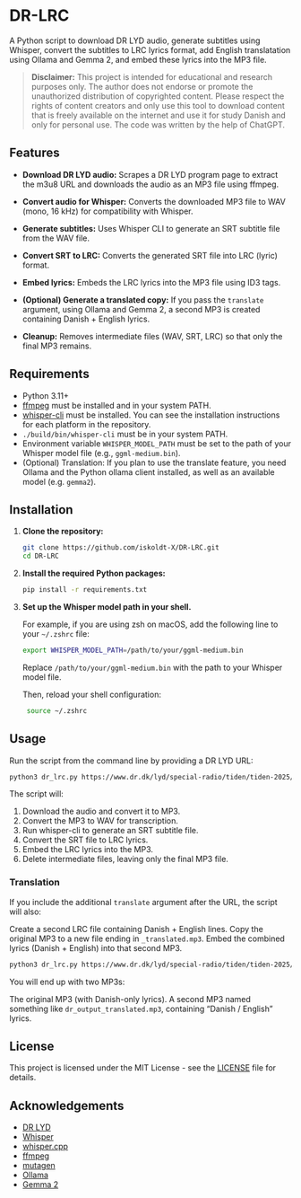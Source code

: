 # DR-LRC

A Python script to download DR LYD audio, generate subtitles using Whisper, convert the subtitles to LRC lyrics format, add English translatation using Ollama and Gemma 2, and embed these lyrics into the MP3 file.


> **Disclaimer:** This project is intended for educational and research purposes only. The author does not endorse or promote the unauthorized distribution of copyrighted content. Please respect the rights of content creators and only use this tool to download content that is freely available on the internet and use it for study Danish and only for personal use. The code was written by the help of ChatGPT.


## Features

- **Download DR LYD audio:** Scrapes a DR LYD program page to extract the m3u8 URL and downloads the audio as an MP3 file using ffmpeg.
- **Convert audio for Whisper:** Converts the downloaded MP3 file to WAV (mono, 16 kHz) for compatibility with Whisper.
- **Generate subtitles:** Uses Whisper CLI to generate an SRT subtitle file from the WAV file.
- **Convert SRT to LRC:** Converts the generated SRT file into LRC (lyric) format.
- **Embed lyrics:** Embeds the LRC lyrics into the MP3 file using ID3 tags.

- **(Optional) Generate a translated copy:** If you pass the `translate` argument, using Ollama and Gemma 2, a second MP3 is created containing Danish + English lyrics.
- **Cleanup:** Removes intermediate files (WAV, SRT, LRC) so that only the final MP3 remains.

## Requirements

- Python 3.11+
- [ffmpeg](https://ffmpeg.org/) must be installed and in your system PATH.
- [whisper-cli](https://github.com/ggerganov/whisper.cpp) must be installed. You can see the installation instructions for each platform in the repository.
- `./build/bin/whisper-cli` must be in your system PATH.
- Environment variable `WHISPER_MODEL_PATH` must be set to the path of your Whisper model file (e.g., `ggml-medium.bin`).
- (Optional) Translation: If you plan to use the translate feature, you need Ollama and the Python ollama client installed, as well as an available model (e.g. `gemma2`).

## Installation

1. **Clone the repository:**

   ```bash
   git clone https://github.com/iskoldt-X/DR-LRC.git
   cd DR-LRC
    ```


2. **Install the required Python packages:**

   ```bash
   pip install -r requirements.txt
    ```
3. **Set up the Whisper model path in your shell.**

   For example, if you are using zsh on macOS, add the following line to your `~/.zshrc` file:

   ```bash
   export WHISPER_MODEL_PATH=/path/to/your/ggml-medium.bin
   ```

   Replace `/path/to/your/ggml-medium.bin` with the path to your Whisper model file.
   
   Then, reload your shell configuration:

   ```bash
    source ~/.zshrc
    ```

## Usage

Run the script from the command line by providing a DR LYD URL:

```bash
python3 dr_lrc.py https://www.dr.dk/lyd/special-radio/tiden/tiden-2025/tiden-300-000-soldater-i-underskud-telefonfri-skole-og-et-ulvemoede-11802551038
```

The script will:

1. Download the audio and convert it to MP3.
2. Convert the MP3 to WAV for transcription.
3. Run whisper-cli to generate an SRT subtitle file.
4. Convert the SRT file to LRC lyrics.
5. Embed the LRC lyrics into the MP3.
6. Delete intermediate files, leaving only the final MP3 file.

### Translation
If you include the additional `translate` argument after the URL, the script will also:

Create a second LRC file containing Danish + English lines.
Copy the original MP3 to a new file ending in `_translated.mp3`.
Embed the combined lyrics (Danish + English) into that second MP3.



```bash
python3 dr_lrc.py https://www.dr.dk/lyd/special-radio/tiden/tiden-2025/tiden-300-000-soldater-i-underskud-telefonfri-skole-og-et-ulvemoede-11802551038 translate
```
You will end up with two MP3s:

The original MP3 (with Danish-only lyrics).
A second MP3 named something like `dr_output_translated.mp3`, containing “Danish / English” lyrics.


## License
This project is licensed under the MIT License - see the [LICENSE](LICENSE) file for details.


## Acknowledgements
- [DR LYD](https://www.dr.dk/lyd)
- [Whisper](https://github.com/openai/whisper)
- [whisper.cpp](https://github.com/ggerganov/whisper.cpp)
- [ffmpeg](https://ffmpeg.org/)
- [mutagen](https://github.com/quodlibet/mutagen)
- [Ollama](https://ollama.com)
- [Gemma 2](https://ollama.com/library/gemma2:9b)

